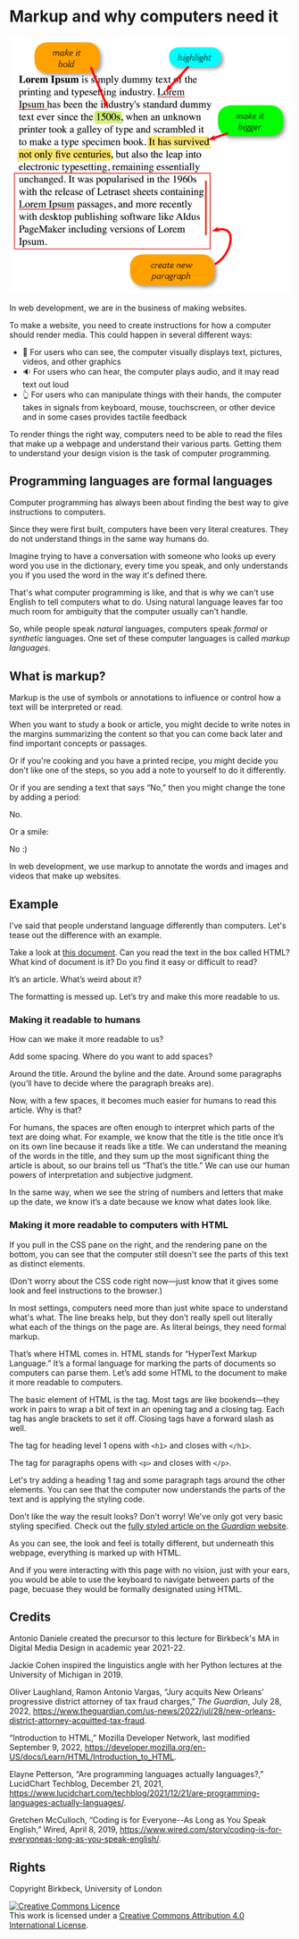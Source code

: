 # Markup and why computers need it

![A text with colored lines and boxes drawn around it to mark pieces of it for bolding, highlighting, size increases, and indentation.](images/markup-lorem-ipsum.png)

In web development, we are in the business of making websites.

To make a website, you need to create instructions for how a computer should render media. This could happen in several different ways:
- :eyes: For users who can see, the computer visually displays text, pictures, videos, and other graphics
- :sound: For users who can hear, the computer plays audio, and it may read text out loud
- :point_up_2: For users who can manipulate things with their hands, the computer takes in signals from keyboard, mouse, touchscreen, or other device and in some cases provides tactile feedback 

To render things the right way, computers need to be able to read the files that make up a webpage and understand their various parts. Getting them to understand your design vision is the task of computer programming.

## Programming languages are formal languages
Computer programming has always been about finding the best way to give instructions to computers.

Since they were first built, computers have been very literal creatures. They do not understand things in the same way humans do.

Imagine trying to have a conversation with someone who looks up every word you use in the dictionary, every time you speak, and only understands you if you used the word in the way it's defined there.

That's what computer programming is like, and that is why we can't use English to tell computers what to do. Using natural language leaves far too much room for ambiguity that the computer usually can't handle.

So, while people speak *natural* languages, computers speak *formal* or *synthetic* languages. One set of these computer languages is called *markup languages*.

## What is markup?
Markup is the use of symbols or annotations to influence or control how a text will be interpreted or read.

When you want to study a book or article, you might decide to write notes in the margins summarizing the content so that you can come back later and find important concepts or passages.

Or if you're cooking and you have a printed recipe, you might decide you don't like one of the steps, so you add a note to yourself to do it differently.

Or if you are sending a text that says “No,” then you might change the tone by adding a period:

No.

Or a smile:

No :)

In web development, we use markup to annotate the words and images and videos that make up websites.

## Example
I've said that people understand language differently than computers. Let's tease out the difference with an example.

Take a look at [this document](https://codepen.io/joemull/pen/JjLVzaw). Can you read the text in the box called HTML? What kind of document is it? Do you find it easy or difficult to read?

It’s an article. What’s weird about it?

The formatting is messed up. Let’s try and make this more readable to us.

### Making it readable to humans
How can we make it more readable to us?

Add some spacing. Where do you want to add spaces?

Around the title. Around the byline and the date. Around some paragraphs (you’ll have to decide where the paragraph breaks are).

Now, with a few spaces, it becomes much easier for humans to read this article. Why is that?

For humans, the spaces are often enough to interpret which parts of the text are doing what. For example, we know that the title is the title once it’s on its own line because it reads like a title. We can understand the meaning of the words in the title, and they sum up the most significant thing the article is about, so our brains tell us “That’s the title.” We can use our human powers of interpretation and subjective judgment.

In the same way, when we see the string of numbers and letters that make up the date, we know it’s a date because we know what dates look like.

### Making it more readable to computers with HTML
If you pull in the CSS pane on the right, and the rendering pane on the bottom, you can see that the computer still doesn't see the parts of this text as distinct elements.

(Don't worry about the CSS code right now&mdash;just know that it gives some look and feel instructions to the browser.)

In most settings, computers need more than just white space to understand what's what. The line breaks help, but they don’t really spell out literally what each of the things on the page are. As literal beings, they need formal markup.

That’s where HTML comes in. HTML stands for “HyperText Markup Language.” It’s a formal language for marking the parts of documents so computers can parse them. Let’s add some HTML to the document to make it more readable to computers.

The basic element of HTML is the tag. Most tags are like bookends&mdash;they work in pairs to wrap a bit of text in an opening tag and a closing tag. Each tag has angle brackets to set it off. Closing tags have a forward slash as well.

The tag for heading level 1 opens with `<h1>` and closes with `</h1>`.

The tag for paragraphs opens with `<p>` and closes with `</p>`.

Let's try adding a heading 1 tag and some paragraph tags around the other elements. You can see that the computer now understands the parts of the text and is applying the styling code.

Don't like the way the result looks? Don't worry! We've only got very basic styling specified. Check out the [fully styled article on the *Guardian* website](https://www.theguardian.com/us-news/2022/jul/28/new-orleans-district-attorney-acquitted-tax-fraud).

As you can see, the look and feel is totally different, but underneath this webpage, everything is marked up with HTML.

And if you were interacting with this page with no vision, just with your ears, you would be able to use the keyboard to navigate between parts of the page, becuase they would be formally designated using HTML.

## Credits
Antonio Daniele created the precursor to this lecture for Birkbeck's MA in Digital Media Design in academic year 2021-22.

Jackie Cohen inspired the linguistics angle with her Python lectures at the University of Michigan in 2019.

Oliver Laughland, Ramon Antonio Vargas, “Jury acquits New Orleans’ progressive district attorney of tax fraud charges,” *The Guardian*, July 28, 2022, https://www.theguardian.com/us-news/2022/jul/28/new-orleans-district-attorney-acquitted-tax-fraud.

“Introduction to HTML,” Mozilla Developer Network, last modified September 9, 2022, https://developer.mozilla.org/en-US/docs/Learn/HTML/Introduction_to_HTML.

Elayne Petterson, “Are programming languages actually languages?,” LucidChart Techblog, December 21, 2021, https://www.lucidchart.com/techblog/2021/12/21/are-programming-languages-actually-languages/.

Gretchen McCulloch, “Coding is for Everyone--As Long as You Speak English,” Wired, April 8, 2019, https://www.wired.com/story/coding-is-for-everyoneas-long-as-you-speak-english/.

## Rights
Copyright Birkbeck, University of London

<a rel="license" href="http://creativecommons.org/licenses/by/4.0/"><img alt="Creative Commons Licence" src="https://i.creativecommons.org/l/by/4.0/88x31.png" /></a><br />This work is licensed under a <a rel="license" href="http://creativecommons.org/licenses/by/4.0/">Creative Commons Attribution 4.0 International License</a>.

